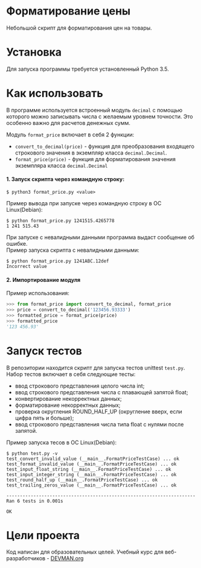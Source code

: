 # Форматирование цены

Небольшой скрипт для форматирования цен на товары. 

# Установка

Для запуска программы требуется установленный Python 3.5. 

# Как использовать

В программе используется встроенный модуль ```decimal``` с помощью которого можно записывать числа с желаемым уровнем точности. Это особенно важно  для расчетов денежных сумм.  

Модуль ```format_price``` включает в себя 2 функции:  
- ```convert_to_decimal(price)``` - функция для преобразования входящего строкового значения в экземпляр класса ```decimal.Decimal```.
- ```format_price(price)``` - функция для форматирования значения экземпляра класса ```decimal.Decimal```

#### 1. Запуск скрипта через командную строку:
```
$ python3 format_price.py <value>
```
Пример вывода при запуске через командную строку в ОС Linux(Debian):
```
$ python format_price.py 1241515.4265778
1 241 515.43
```
При запуске с невалидными данными программа выдаст сообщение об ошибке.  
Пример запуска скрипта с невалидными данными:  
```
$ python format_price.py 1241ABC.12def
Incorrect value
```
#### 2. Импортирование модуля
Пример использования:

```python
>>> from format_price import convert_to_decimal, format_price
>>> price = convert_to_decimal('123456.93333')
>>> formatted_price = format_price(price)
>>> formatted_price
'123 456.93'
```

# Запуск тестов
В репозитории находится скрипт для запуска тестов unittest ```test.py```. 
Набор тестов включает в себя следующие тесты:  
- ввод строкового представления целого числа int;
- ввод строкового представления числа с плавающей запятой float;
- конвертирование некорректных данных;
- форматирование некорректных данных;
- проверка округления  ROUND_HALF_UP (округление вверх, если цифра пять и больше);
- ввод строкового представления числа типа float с нулями после запятой.  

Пример запуска тесов в OC Linux(Debian):

```
$ python test.py -v
test_convert_invalid_value (__main__.FormatPriceTestCase) ... ok
test_format_invalid_value (__main__.FormatPriceTestCase) ... ok
test_input_float_string (__main__.FormatPriceTestCase) ... ok
test_input_integer_string (__main__.FormatPriceTestCase) ... ok
test_round_half_up (__main__.FormatPriceTestCase) ... ok
test_trailing_zeros_value (__main__.FormatPriceTestCase) ... ok

----------------------------------------------------------------------
Ran 6 tests in 0.001s

OK
```

# Цели проекта

Код написан для образовательных целей. Учебный курс для веб-разработчиков - [DEVMAN.org](https://devman.org)
